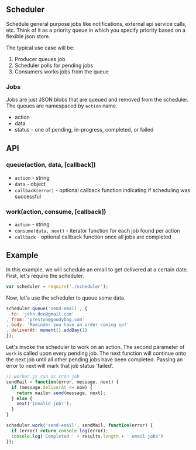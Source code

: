 Scheduler
--------

Schedule general purpose jobs like notifications,
external api service calls, etc. Think of it as a
priority queue in which you specify priority based
on a flexible json store.

The typical use case will be:

1. Producer queues job
2. Scheduler polls for pending jobs
3. Consumers works jobs from the queue

### Jobs

Jobs are just JSON blobs that are queued and removed from the scheduler. The
queues are namespaced by `action` name.
* action
* data
* status - one of pending, in-progress, completed, or failed

API
----

### queue(action, data, [callback])

* `action` - string
* `data` - object
* `callback(error)` - optional callback function indicating
if scheduling was successful


### work(action, consume, [callback])

* `action` - string
* `consume(data, next)` - iterator function for each job found per action
* `callback` - optional callback function once all jobs are completed

Example
--------

In this example, we will
schedule an email to get delivered at a certain date. First, let's require
the scheduler.

```javascript
var scheduler = require('./scheduler');
```

Now, let's use the scheduler to queue some data.

```javascript
scheduler.queue('send-email', {
  to: 'john.doe@gmail.com'
, from: 'preston@goodybag.com'
, body: 'Reminder you have an order coming up!'
, deliverAt: moment().addDay(1)
});
```

Let's invoke the scheduler to work on an action. The second parameter of `work`
is called upon every pending job. The next function will continue onto the next
job until all other pending jobs have been completed. Passing an error to next
will mark that job status 'failed'.

```javascript
// worker.js run as cron job
sendMail = function(error, message, next) {
  if (message.deliverAt <= now) {
    return mailer.send(message, next);
  } else {
    next('Invalid job!');
  }
}

scheduler.work('send-email', sendMail, function(error) {
  if (error) return console.log(error);
  console.log('Completed ' + results.length + ' email jobs')
});
```

